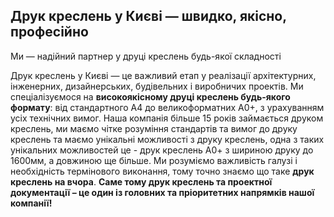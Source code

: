 ## Друк креслень у Києві — швидко, якісно, професійно

Ми — надійний партнер у друці креслень будь-якої складності

Друк креслень у Києві — це важливий етап у реалізації архітектурних, інженерних, дизайнерських, будівельних і виробничих проектів. Ми спеціалізуємося на **високоякісному друці креслень будь-якого формату**: від стандартного A4 до великоформатних A0+, з урахуванням усіх технічних вимог. Наша компанія більше 15 років займається друком креслень, ми маємо чітке розуміння стандартів та вимог до друку креслень та маємо унікальні можливості з друку креслень, одна з таких унікальних можливостей це - друк креслень А0+ з шириною друку до 1600мм, а довжиною ще більше. Ми розуміємо важливість галузі і необхідність термінового виконання, тому точно знаємо що таке **друк креслень на вчора**.
**Саме тому друк креслень та проектної документації – це один із головних та пріоритетних напрямків нашої компанії!**